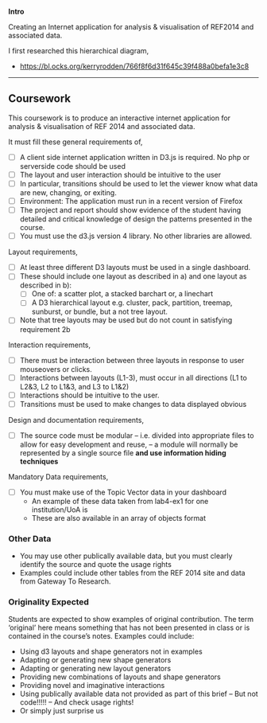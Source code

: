 **Intro**

Creating an Internet application for analysis & visualisation of REF2014 and associated data.

I first researched this hierarchical diagram,
- https://bl.ocks.org/kerryrodden/766f8f6d31f645c39f488a0befa1e3c8


---

## Coursework

This coursework is to produce an interactive internet application for analysis & visualisation of REF 2014 and associated data.

It must fill these general requirements of,

- [ ] A client side internet application written in D3.js is required. No php or serverside code should be used
- [ ] The layout and user interaction should be intuitive to the user
- [ ] In particular, transitions should be used to let the viewer know what data are new, changing, or exiting.
- [ ] Environment: The application must run in a recent version of Firefox
- [ ] The project and report should show evidence of the student having detailed and critical knowledge of design the patterns presented in the course.
- [ ] You must use the d3.js version 4 library. No other libraries are allowed.

Layout requirements,

- [ ] At least three different D3 layouts must be used in a single dashboard.
- [ ] These should include one layout as described in a) and one layout as described in b):
	- [ ] One of: a scatter plot, a stacked barchart or, a linechart
	- [ ] A D3 hierarchical layout e.g. cluster, pack, partition, treemap, sunburst, or bundle, but a not tree layout.
- [ ] Note that tree layouts may be used but do not count in satisfying requirement 2b

Interaction requirements,

- [ ] There must be interaction between three layouts in response to user mouseovers or clicks.
- [ ] Interactions between layouts (L1-3), must occur in all directions (L1 to L2&3, L2 to L1&3, and L3 to L1&2)
- [ ] Interactions should be intuitive to the user.
- [ ] Transitions must be used to make changes to data displayed obvious

Design and documentation requirements,

- [ ] The source code must be modular
	– i.e. divided into appropriate files to allow for easy development and reuse,
	– a module will normally be represented by a single source file **and use information hiding techniques**

Mandatory Data requirements,

- [ ] You must make use of the Topic Vector data in your dashboard
	- An example of these data taken from lab4-ex1 for one institution/UoA is
	- These are also available in an array of objects format
	
### Other Data
- You may use other publically available data, but you must clearly identify the source and quote the usage rights
- Examples could include other tables from the REF 2014 site and data from Gateway To Research.

### Originality Expected
Students are expected to show examples of original contribution.
The term ‘original’ here means something that has not been presented in class or is contained in the course’s notes.
Examples could include:

- Using d3 layouts and shape generators not in examples
- Adapting or generating new shape generators
- Adapting or generating new layout generators
- Providing new combinations of layouts and shape generators
- Providing novel and imaginative interactions
- Using publically available data not provided as part of this brief
	– But not code!!!!!
	– And check usage rights!
- Or simply just surprise us
	
